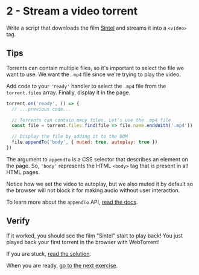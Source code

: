# 2 - Stream a video torrent

Write a script that downloads the film [Sintel](https://webtorrent.io/torrents/sintel.torrent) and streams it into a `<video>` tag.

## Tips

Torrents can contain multiple files, so it's important to select the file we want to use. We want the `.mp4` file since we're trying to play the video.

Add code to your `'ready'` handler to select the `.mp4` file from the `torrent.files` array. Finally, display it in the page.

```js
torrent.on('ready', () => {
  // ...previous code...

  // Torrents can contain many files. Let's use the .mp4 file
  const file = torrent.files.find(file => file.name.endsWith('.mp4'))

  // Display the file by adding it to the DOM
  file.appendTo('body', { muted: true, autoplay: true })
})
```

The argument to `appendTo` is a CSS selector that describes an element on the page. So, `'body'` represents the HTML `<body>` tag that is present in all HTML pages.

Notice how we set the video to autoplay, but we also muted it by default so the browser will not block it for making audio without user interaction.

To learn more about the `appendTo` API, [read the docs](https://webtorrent.io/docs).

## Verify

If it worked, you should see the film "Sintel" start to play back! You just played back your first torrent in the browser with WebTorrent!

If you are stuck, [read the solution](https://codepen.io/ferossity/pen/NWGVZVL?editors=1010).

When you are ready, [go to the next exercise](03.md).
